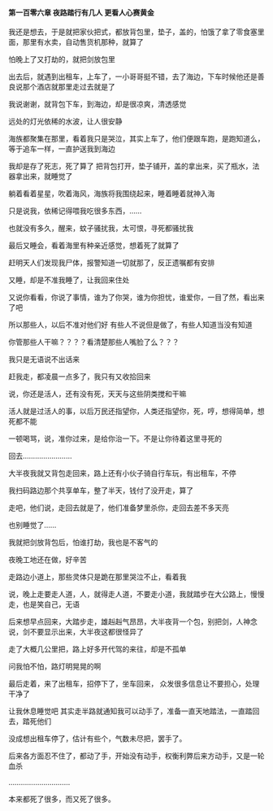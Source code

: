 #### 第一百零六章 夜路踏行有几人 更看人心赛黄金


我还是想去，于是就把家伙把式，都放背包里，垫子，盖的，怕饿了拿了零食塞里面，那里有水卖，自动售货机那种，就算了

怕晚上了又打劫的，就把剑放包里

出去后，就遇到出租车，上车了，一小哥哥挺不错，去了海边，下车时候他还是善良说那个酒店就那里走过去就是了

我说谢谢，就背包下车，到海边，却是很凉爽，清透感觉


远处的灯光依稀的水波，让人很安静

海族都聚集在那里，看着我只是哭泣，其实上车了，他们便跟车跑，是跑知道么，等于追车一样，一直护送我到海边

我却是存了死志，死了算了
把背包打开，垫子铺开，盖的拿出来，买了瓶水，法器拿出来，就睡觉了

躺着看着星星，吹着海风，海族将我围绕起来，睡着睡着就神入海

只是说我，依稀记得喂我吃很多东西，……

也就没有多久，醒来，蚊子骚扰我，太可恨，寻死都骚扰我

最后又睡会，看着海里有种亲近感觉，想着死了就算了

赶明天人们发现我尸体，报警知道一切就那了，反正遗嘱都有安排

又睡，却是不准我睡了，让我回来住处

又说你看看，你说了事情，谁为了你哭，谁为你担忧，谁爱你，一目了然，看出来了吧

所以那些人，以后不准对他们好
有些人不说但是做了，有些人知道当没有知道

你管那些人干嘛？？？？看清楚那些人嘴脸了么？？？


我只是无语说不出话来

赶我走，都凌晨一点多了，我只有又收拾回来

说，你还是活人，还有没有死，天天与这些阴类搅和干嘛

活人就是过活人的事，以后万民还指望你，人类还指望你，死，哼，想得简单，想死都不能

一顿喝骂，说，准你过来，是给你治一下。不是让你待着这里寻死的

回去……………………


大半夜我就又背包走回来，路上还有小伙子骑自行车玩，有出租车，不停

我扫码路边那个共享单车，整了半天，钱付了没开走，算了

走吧，他们说，走回去就是了，他们准备梦里杀你，走回去差不多天亮

也别睡觉了……


我就把剑放背包后，怕谁打劫，我也是不客气的

夜晚工地还在做，好辛苦

走路边小道上，那些灵体只是跪在那里哭泣不止，看着我

说，晚上走要走人道，人，就得走人道，不要走小道，我就踏步在大公路上，慢慢走，也是笑自己，无语


后来想早点回来，大踏步走，雄赳赳气昂昂，大半夜背一个包，别把剑，人神念说，剑不要显示出来，大半夜这都很怪异了

走了大概几公里把，路上好多开代驾的来往，却是不孤单

问我怕不怕，路灯明晃晃的啊


最后走着，来了出租车，招停下了，坐车回来，
众发很多信息让不要担心，处理干净了

让我休息睡觉吧
其实走半路就通知我可以动手了，准备一直天地踏法，一直踏回去，踏死他们

没成想出租车停了，估计有些个，气数未尽把，罢手了。

后来各方面忍不住了，都动了手，开始没有动手，权衡利弊后来方动手，又是一轮血杀

…………………………

本来都死了很多，而又死了很多。


